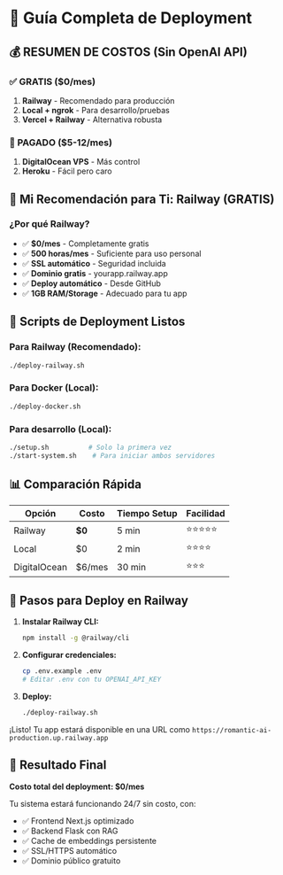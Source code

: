 # 🚀 Guía Completa de Deployment

## 💰 RESUMEN DE COSTOS (Sin OpenAI API)

### ✅ GRATIS ($0/mes)
1. **Railway** - Recomendado para producción
2. **Local + ngrok** - Para desarrollo/pruebas
3. **Vercel + Railway** - Alternativa robusta

### 💸 PAGADO ($5-12/mes)
1. **DigitalOcean VPS** - Más control
2. **Heroku** - Fácil pero caro

## 🎯 Mi Recomendación para Ti: **Railway (GRATIS)**

### ¿Por qué Railway?
- ✅ **$0/mes** - Completamente gratis
- ✅ **500 horas/mes** - Suficiente para uso personal
- ✅ **SSL automático** - Seguridad incluida
- ✅ **Dominio gratis** - yourapp.railway.app
- ✅ **Deploy automático** - Desde GitHub
- ✅ **1GB RAM/Storage** - Adecuado para tu app

## 🚀 Scripts de Deployment Listos

### Para Railway (Recomendado):
```bash
./deploy-railway.sh
```

### Para Docker (Local):
```bash
./deploy-docker.sh
```

### Para desarrollo (Local):
```bash
./setup.sh          # Solo la primera vez
./start-system.sh    # Para iniciar ambos servidores
```

## 📊 Comparación Rápida

| Opción | Costo | Tiempo Setup | Facilidad |
|--------|-------|--------------|-----------|
| Railway | **$0** | 5 min | ⭐⭐⭐⭐⭐ |
| Local | $0 | 2 min | ⭐⭐⭐⭐ |
| DigitalOcean | $6/mes | 30 min | ⭐⭐⭐ |

## 🔧 Pasos para Deploy en Railway

1. **Instalar Railway CLI:**
   ```bash
   npm install -g @railway/cli
   ```

2. **Configurar credenciales:**
   ```bash
   cp .env.example .env
   # Editar .env con tu OPENAI_API_KEY
   ```

3. **Deploy:**
   ```bash
   ./deploy-railway.sh
   ```

¡Listo! Tu app estará disponible en una URL como `https://romantic-ai-production.up.railway.app`

## 🎉 Resultado Final

**Costo total del deployment: $0/mes**

Tu sistema estará funcionando 24/7 sin costo, con:
- ✅ Frontend Next.js optimizado
- ✅ Backend Flask con RAG
- ✅ Cache de embeddings persistente
- ✅ SSL/HTTPS automático
- ✅ Dominio público gratuito
